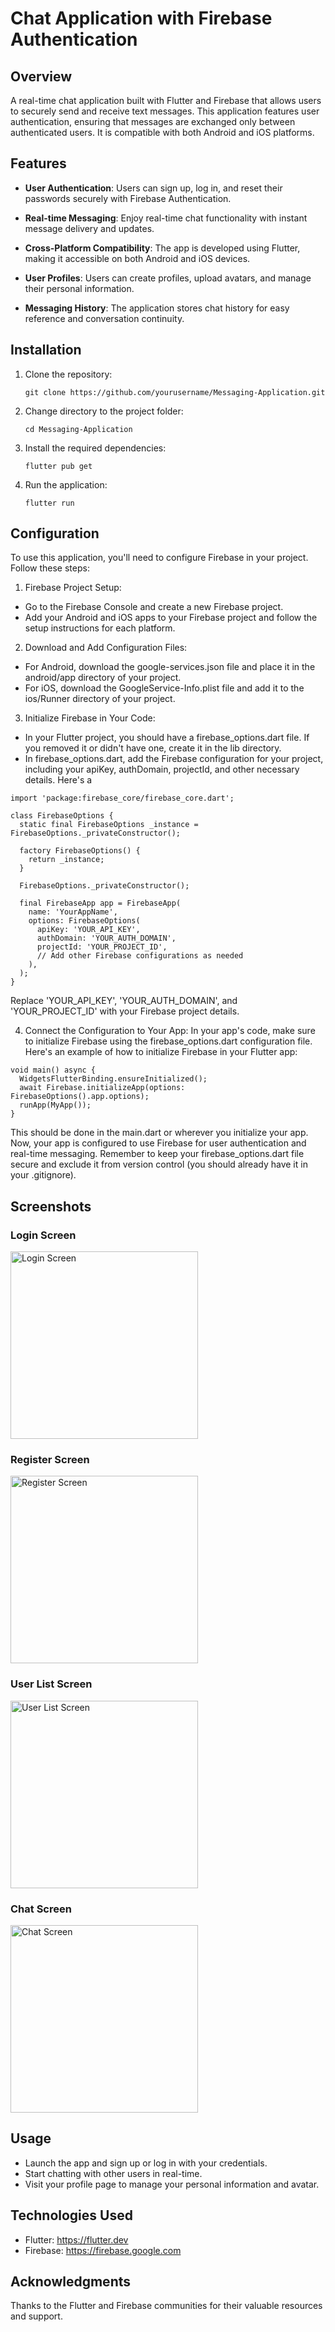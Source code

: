 # Chat Application with Firebase Authentication

## Overview

A real-time chat application built with Flutter and Firebase that allows users to securely send and receive text messages. This application features user authentication, ensuring that messages are exchanged only between authenticated users. It is compatible with both Android and iOS platforms.

## Features

- **User Authentication**: Users can sign up, log in, and reset their passwords securely with Firebase Authentication.

- **Real-time Messaging**: Enjoy real-time chat functionality with instant message delivery and updates.

- **Cross-Platform Compatibility**: The app is developed using Flutter, making it accessible on both Android and iOS devices.

- **User Profiles**: Users can create profiles, upload avatars, and manage their personal information.

- **Messaging History**: The application stores chat history for easy reference and conversation continuity.

## Installation

1. Clone the repository:

   ```shell
   git clone https://github.com/yourusername/Messaging-Application.git

2. Change directory to the project folder:
    ```shell
    cd Messaging-Application

3. Install the required dependencies:
    ```shell
    flutter pub get
    
4. Run the application:
    ```shell
    flutter run

## Configuration

To use this application, you'll need to configure Firebase in your project. Follow these steps:

1. Firebase Project Setup:
* Go to the Firebase Console and create a new Firebase project.
* Add your Android and iOS apps to your Firebase project and follow the setup instructions for each platform.
2. Download and Add Configuration Files:
* For Android, download the google-services.json file and place it in the android/app directory of your project.
* For iOS, download the GoogleService-Info.plist file and add it to the ios/Runner directory of your project.
3. Initialize Firebase in Your Code:
* In your Flutter project, you should have a firebase_options.dart file. If you removed it or didn't have one, create it in the lib directory.
* In firebase_options.dart, add the Firebase configuration for your project, including your apiKey, authDomain, projectId, and other necessary details. Here's a
  
```
import 'package:firebase_core/firebase_core.dart';

class FirebaseOptions {
  static final FirebaseOptions _instance = FirebaseOptions._privateConstructor();

  factory FirebaseOptions() {
    return _instance;
  }

  FirebaseOptions._privateConstructor();

  final FirebaseApp app = FirebaseApp(
    name: 'YourAppName',
    options: FirebaseOptions(
      apiKey: 'YOUR_API_KEY',
      authDomain: 'YOUR_AUTH_DOMAIN',
      projectId: 'YOUR_PROJECT_ID',
      // Add other Firebase configurations as needed
    ),
  );
}
```

Replace 'YOUR_API_KEY', 'YOUR_AUTH_DOMAIN', and 'YOUR_PROJECT_ID' with your Firebase project details.

4. Connect the Configuration to Your App:
In your app's code, make sure to initialize Firebase using the firebase_options.dart configuration file. Here's an example of how to initialize Firebase in your Flutter app:
```
void main() async {
  WidgetsFlutterBinding.ensureInitialized();
  await Firebase.initializeApp(options: FirebaseOptions().app.options);
  runApp(MyApp());
}
```

This should be done in the main.dart or wherever you initialize your app.
Now, your app is configured to use Firebase for user authentication and real-time messaging. Remember to keep your firebase_options.dart file secure and exclude it from version control (you should already have it in your .gitignore).

 ## Screenshots

### Login Screen
<img src="assets/screenshots/loginScreen.png" alt="Login Screen" width="300">

### Register Screen
<img src="assets/screenshots/registerScreen.png" alt="Register Screen" width="300">

### User List Screen
<img src="assets/screenshots/userList.png" alt="User List Screen" width="300">

### Chat Screen
<img src="assets/screenshots/chatScreen.png" alt="Chat Screen" width="300">

## Usage

* Launch the app and sign up or log in with your credentials.
*  Start chatting with other users in real-time.
*  Visit your profile page to manage your personal information and avatar.


## Technologies Used

* Flutter: https://flutter.dev
* Firebase: https://firebase.google.com

## Acknowledgments

Thanks to the Flutter and Firebase communities for their valuable resources and support.
